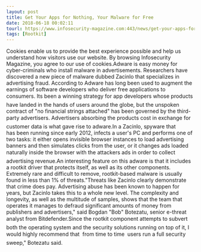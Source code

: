 ```yaml
---
layout: post
title: Get Your Apps for Nothing, Your Malware for Free
date: 2018-06-18 00:02:11
tourl: https://www.infosecurity-magazine.com:443/news/get-your-apps-for-nothing-your/
tags: [Rootkit]
---
```

Cookies enable us to provide the best experience possible and help us understand how visitors use our website. By browsing Infosecurity Magazine, you agree to our use of cookies.Adware is easy money for cyber-criminals who install malware in advertisements. Researchers have discovered a new piece of malware dubbed Zacinlo that specializes in advertising fraud. According to Adware has long been used to augment the earnings of software developers who deliver free applications to consumers. Its been a winning strategy for app developers whose products have landed in the hands of users around the globe, but the unspoken contract of "no financial strings attached" has been governed by the third-party advertisers. Advertisers absorbing the products cost in exchange for customer data is what gave rise to adware.In a Zacinlo, spyware that has been running since early 2012, infects a user's PC and performs one of two tasks: it either opens invisible browser instances to load advertising banners and then simulates clicks from the user, or it changes ads loaded naturally inside the browser with the attackers ads in order to collect advertising revenue.An interesting feature on this adware is that it includes a rootkit driver that protects itself, as well as its other components. Extremely rare and difficult to remove, rootkit-based malware is usually found in less than 1% of threats."Threats like Zacinlo clearly demonstrate that crime does pay. Advertising abuse has been known to happen for years, but Zacinlo takes this to a whole new level. The complexity and longevity, as well as the multitude of samples, shows that the team that operates it manages to defraud significant amounts of money from publishers and advertisers," said Bogdan "Bob" Botezatu, senior e-threat analyst from Bitdefender.Since the rootkit component attempts to subvert both the operating system and the security solutions running on top of it, I would highly recommend that  from time to time  users run a full security sweep," Botezatu said.